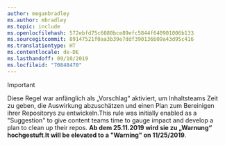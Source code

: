 ```yaml
---
author: meganbradley
ms.author: mbradley
ms.topic: include
ms.openlocfilehash: 572ebfd75c6080bce89efc5844f640901006b133
ms.sourcegitcommit: 89147521f0aa3b39e7ddf390136b09a43d95c416
ms.translationtype: HT
ms.contentlocale: de-DE
ms.lasthandoff: 09/10/2019
ms.locfileid: "70848470"
---
```

> [!IMPORTANT]
> <span data-ttu-id="167b4-101">Diese Regel war anfänglich als „Vorschlag“ aktiviert, um Inhaltsteams Zeit zu geben, die Auswirkung abzuschätzen und einen Plan zum Bereinigen ihrer Repositorys zu entwickeln.</span><span class="sxs-lookup"><span data-stu-id="167b4-101">This rule was initially enabled as a "Suggestion" to give content teams time to gauge impact and develop a plan to clean up their repos.</span></span> <span data-ttu-id="167b4-102">**Ab dem 25.11.2019 wird sie zu „Warnung“ hochgestuft**.</span><span class="sxs-lookup"><span data-stu-id="167b4-102">**It will be elevated to a "Warning" on 11/25/2019**.</span></span>